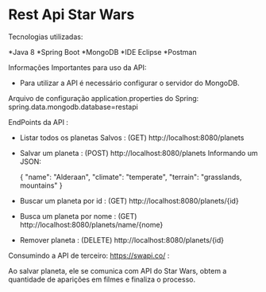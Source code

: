# Rest Api Star Wars
Tecnologias utilizadas:

*Java 8
*Spring Boot
*MongoDB
*IDE Eclipse 
*Postman


Informações Importantes para uso da API:
- Para utilizar a API é necessário configurar o servidor do MongoDB.

Arquivo de configuração application.properties do Spring:
spring.data.mongodb.database=restapi


EndPoints da API :
- Listar todos os planetas Salvos : (GET) http://localhost:8080/planets

- Salvar um planeta : (POST) http://localhost:8080/planets
    Informando um JSON:
    
     {
        "name": "Alderaan",
        "climate": "temperate",
        "terrain": "grasslands, mountains"
    }
  
- Buscar um planeta por id : (GET) http://localhost:8080/planets/{id}
- Busca um planeta por nome : (GET) http://localhost:8080/planets/name/{nome}
- Remover planeta : (DELETE) http://localhost:8080/planets/{id}


Consumindo a API de terceiro: https://swapi.co/ :

Ao salvar planeta, ele se comunica com API do Star Wars, obtem a quantidade de aparições em filmes e finaliza o processo.


